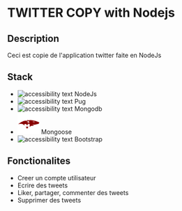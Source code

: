 # TWITTER COPY with Nodejs

## Description

Ceci est copie de l'application twitter faite en NodeJs

## Stack

 * <img src="https://w7.pngwing.com/pngs/56/223/png-transparent-node-js-javascript-computer-icons-github-angle-text-logo.png" height="50" alt="accessibility text"> NodeJs
 * <img src="https://blog.ippon.fr/content/images/2018/06/pugjs.png" height="50" alt="accessibility text"> Pug
 * <img src="https://w7.pngwing.com/pngs/956/695/png-transparent-mongodb-original-wordmark-logo-icon-thumbnail.png" height="50" alt="accessibility text"> Mongodb
 * <img src="https://raw.githubusercontent.com/github/explore/80688e429a7d4ef2fca1e82350fe8e3517d3494d/topics/mongoose/mongoose.png" height="50" alt="accessibility text"> Mongoose
  * <img src="https://toppng.com/uploads/preview/bootstrap-featured-image-bootstrap-3-logo-11563293130teouf93qpu.png" height="50" alt="accessibility text"> Bootstrap

## Fonctionalites

- Creer un compte utilisateur
- Ecrire des tweets
- Liker, partager, commenter des tweets
- Supprimer des tweets 